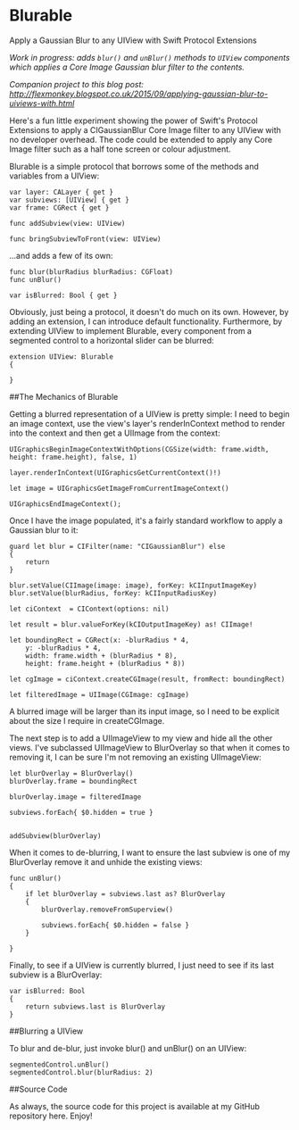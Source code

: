 # Blurable
Apply a Gaussian Blur to any UIView with Swift Protocol Extensions

*Work in progress: adds `blur()` and `unBlur()` methods to `UIView` components which applies a Core Image Gaussian blur filter to the contents.*

_Companion project to this blog post: http://flexmonkey.blogspot.co.uk/2015/09/applying-gaussian-blur-to-uiviews-with.html_

Here's a fun little experiment showing the power of Swift's Protocol Extensions to apply a CIGaussianBlur Core Image filter to any UIView with no developer overhead. The code could be extended to apply any Core Image filter such as a half tone screen or colour adjustment.

Blurable is a simple protocol that borrows some of the methods and variables from a UIView:

    var layer: CALayer { get }
    var subviews: [UIView] { get }
    var frame: CGRect { get }
    
    func addSubview(view: UIView)

    func bringSubviewToFront(view: UIView)

...and adds a few of its own:

    func blur(blurRadius blurRadius: CGFloat)
    func unBlur()
    
    var isBlurred: Bool { get }

Obviously, just being a protocol, it doesn't do much on its own. However, by adding an extension, I can introduce default functionality. Furthermore, by extending UIView to implement Blurable, every component from a segmented control to a horizontal slider can be blurred:

    extension UIView: Blurable
    {

    }
    
##The Mechanics of Blurable

Getting a blurred representation of a UIView is pretty simple: I need to begin an image context, use the view's layer's renderInContext method to render into the context and then get a UIImage from the context:

    UIGraphicsBeginImageContextWithOptions(CGSize(width: frame.width, height: frame.height), false, 1)
    
    layer.renderInContext(UIGraphicsGetCurrentContext()!)
    
    let image = UIGraphicsGetImageFromCurrentImageContext()

    UIGraphicsEndImageContext();

Once I have the image populated, it's a fairly standard workflow to apply a Gaussian blur to it:

    guard let blur = CIFilter(name: "CIGaussianBlur") else
    {
        return
    }

    blur.setValue(CIImage(image: image), forKey: kCIInputImageKey)
    blur.setValue(blurRadius, forKey: kCIInputRadiusKey)
    
    let ciContext  = CIContext(options: nil)
    
    let result = blur.valueForKey(kCIOutputImageKey) as! CIImage!
    
    let boundingRect = CGRect(x: -blurRadius * 4,
        y: -blurRadius * 4,
        width: frame.width + (blurRadius * 8),
        height: frame.height + (blurRadius * 8))
    
    let cgImage = ciContext.createCGImage(result, fromRect: boundingRect)

    let filteredImage = UIImage(CGImage: cgImage)

A blurred image will be larger than its input image, so I need to be explicit about the size I require in createCGImage.

The next step is to add a UIImageView to my view and hide all the other views. I've subclassed UIImageView to BlurOverlay so that when it comes to removing it, I can be sure I'm not removing an existing UIImageView: 

    let blurOverlay = BlurOverlay()
    blurOverlay.frame = boundingRect
    
    blurOverlay.image = filteredImage
    
    subviews.forEach{ $0.hidden = true }
    

    addSubview(blurOverlay)

When it comes to de-blurring, I want to ensure the last subview is one of my BlurOverlay  remove it and unhide the existing views:

    func unBlur()
    {
        if let blurOverlay = subviews.last as? BlurOverlay
        {
            blurOverlay.removeFromSuperview()
            
            subviews.forEach{ $0.hidden = false }
        }

    }

Finally, to see if a UIView is currently blurred, I just need to see if its last subview is a BlurOverlay:

    var isBlurred: Bool
    {
        return subviews.last is BlurOverlay
    }
    
##Blurring a UIView

To blur and de-blur, just invoke blur() and unBlur() on an UIView:

    segmentedControl.unBlur()
    segmentedControl.blur(blurRadius: 2)

##Source Code

As always, the source code for this project is available at my GitHub repository here. Enjoy!
